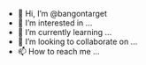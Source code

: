 - 👋 Hi, I’m @bangontarget
- 👀 I’m interested in ...
- 🌱 I’m currently learning ...
- 💞️ I’m looking to collaborate on ...
- 📫 How to reach me ...

<!---
bangontarget/bangontarget is a ✨ special ✨ repository because its `README.md` (this file) appears on your GitHub profile.
You can click the Preview link to take a look at your changes.
--->
